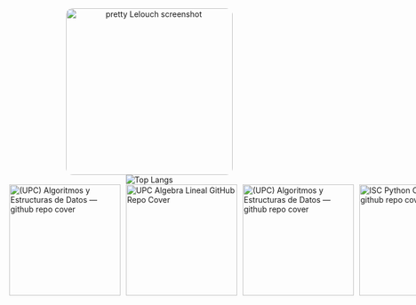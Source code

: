 <div align="center">
  <a href="https://postimg.cc/QHxxqPR3">
    <img src="https://i.postimg.cc/Ghv8bnKH/Imagetwitter-com202308-2.webp" alt="pretty Lelouch screenshot" width="300" style="border-radius: 12px;"/>
  </a>
</div>

<div align="center">
  <img src="https://github-readme-stats.vercel.app/api/top-langs/?username=ziajoriii7-ggg&theme=buefy" alt="Top Langs"/>
</div>



<div style="display: flex;">
    <a href="https://github.com/ziajoriii7-ggg/UPC-Algoritmos-y-Estructuras-de-datos" style="margin-right: 10px";>
        <img src="https://i.postimg.cc/kg48SxTW/UPC-Algoritmos-y-Estructuras-de-Datos-github-repo-cover-copy.jpg" alt="(UPC) Algoritmos y Estructuras de Datos — github repo cover" width="200"/>
    </a>
    <a href="https://github.com/ziajoriii7-ggg/UPC_Linear-Algebra" style="margin-right: 10px";>
        <img src="https://i.postimg.cc/59wmMpc9/UPC-Algebra-Lineal-github-repo-cover.png" alt="UPC Algebra Lineal GitHub Repo Cover" width="200"/>
    </a>
    <a href="https://dub.sh/UPC-Física-para-CC" style="margin-right: 10px";>
        <img src="https://i.postimg.cc/1XWSst3p/image.png" alt="(UPC) Algoritmos y Estructuras de Datos — github repo cover" width="200"/>
    </a>
    <a href="https://github.com/ziajoriii7-ggg/ISC-Python-Coursera" style="margin-right: 10px";>
        <img src="https://i.postimg.cc/5y9hjVHb/image.png" alt="ISC Python Coursera — github repo cover" width="200"/>
    </a>


    
</div>

